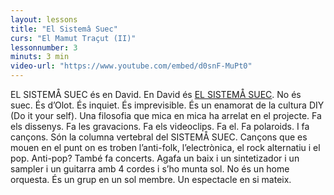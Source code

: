 ```yaml
---
layout: lessons
title: "El Sistemâ Suec"
curs: "El Mamut Traçut (II)"
lessonnumber: 3
minuts: 3 min
video-url: "https://www.youtube.com/embed/d0snF-MuPt0"
---
```


EL SISTEMÅ SUEC és en David. En David és [EL SISTEMÅ SUEC](http://www.elsistemasuec.com). No és suec. És d’Olot. És inquiet. És imprevisible. És un enamorat de la cultura DIY (Do it your self). Una filosofia que mica en mica ha arrelat en el projecte. Fa els dissenys. Fa les gravacions. Fa els videoclips. Fa el. Fa polaroids. I fa cançons. Són la columna vertebral del SISTEMÅ SUEC. Cançons que es mouen en el punt on es troben l’anti-folk, l’electrònica, el rock alternatiu i el pop. Anti-pop? També fa concerts. Agafa un baix i un sintetizador i un sampler i un guitarra amb 4 cordes i s’ho munta sol. No és un home orquesta. És un grup en un sol membre. Un espectacle en si mateix.